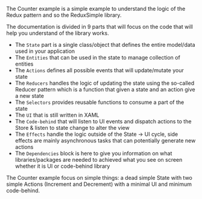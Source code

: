 ﻿The Counter example is a simple example to understand the logic of the Redux pattern and so the ReduxSimple library.

The documentation is divided in 9 parts that will focus on the code that will help you understand of the library works.

* The `State` part is a single class/object that defines the entire model/data used in your application
* The `Entities` that can be used in the state to manage collection of entities
* The `Actions` defines all possible events that will update/mutate your state
* The `Reducers` handles the logic of updating the state using the so-called Reducer pattern which is a function that given a state and an action give a new state 
* The `Selectors` provides reusable functions to consume a part of the state
* The `UI` that is still written in XAML
* The `Code-behind` that will listen to UI events and dispatch actions to the Store & listen to state change to alter the view 
* The `Effects` handle the logic outside of the State -> UI cycle, side effects are mainly asynchronous tasks that can potentially generate new actions
* The `Dependencies` block is here to give you information on what libraries/packages are needed to achieved what you see on screen whether it is UI or code-behind library 

The Counter example focus on simple things: a dead simple State with two simple Actions (Increment and Decrement) with a minimal UI and minimum code-behind.